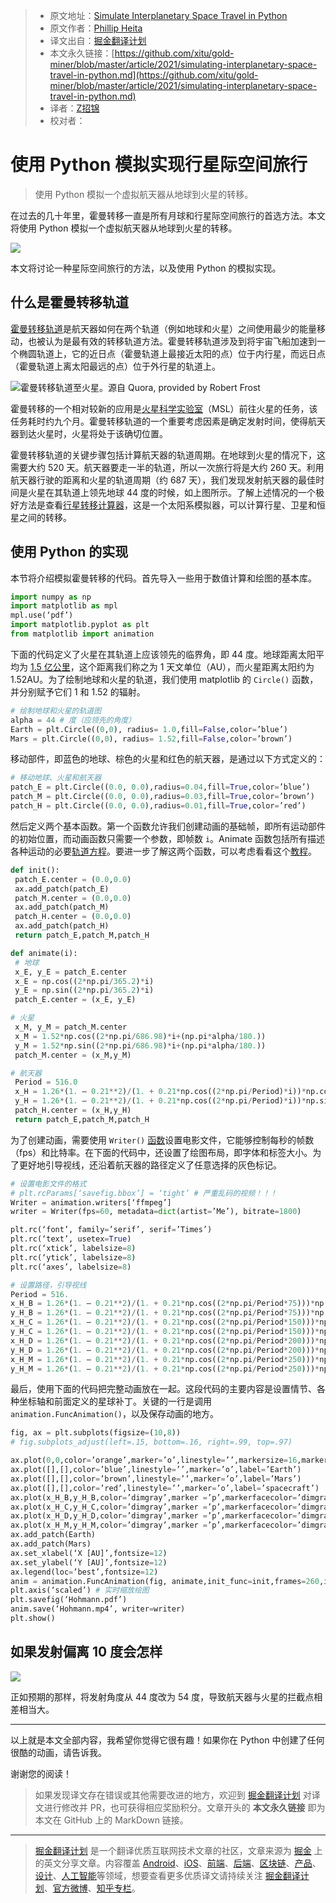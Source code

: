 > * 原文地址：[Simulate Interplanetary Space Travel in Python](https://python.plainenglish.io/simulating-interplanetary-space-travel-in-python-95116b14b6a9)
> * 原文作者：[Phillip Heita](https://medium.com/@phillipheita)
> * 译文出自：[掘金翻译计划](https://github.com/xitu/gold-miner)
> * 本文永久链接：[https://github.com/xitu/gold-miner/blob/master/article/2021/simulating-interplanetary-space-travel-in-python.md](https://github.com/xitu/gold-miner/blob/master/article/2021/simulating-interplanetary-space-travel-in-python.md)
> * 译者：[Z招锦](https://github.com/zenblofe)
> * 校对者：

# 使用 Python 模拟实现行星际空间旅行

> 使用 Python 模拟一个虚拟航天器从地球到火星的转移。

在过去的几十年里，霍曼转移一直是所有月球和行星际空间旅行的首选方法。本文将使用 Python 模拟一个虚拟航天器从地球到火星的转移。

![](https://cdn-images-1.medium.com/max/2000/1*fEruasybf-VS0KZEkasYcw.gif)

本文将讨论一种星际空间旅行的方法，以及使用 Python 的模拟实现。

## 什么是霍曼转移轨道

[霍曼转移轨道](https://www.jpl.nasa.gov/edu/teach/activity/lets-go-to-mars-calculating-launch-windows/)是航天器如何在两个轨道（例如地球和火星）之间使用最少的能量移动，也被认为是最有效的转移轨道方法。霍曼转移轨道涉及到将宇宙飞船加速到一个椭圆轨道上，它的近日点（霍曼轨道上最接近太阳的点）位于内行星，而远日点（霍曼轨道上离太阳最远的点）位于外行星的轨道上。

![霍曼转移轨道至火星。源自 [Quora](https://www.quora.com/The-distance-to-Mars-is-115-71M-miles-Therefore-to-reach-Mars-in-9-months-you-would-have-to-travel-at-approximately-Mach-46-Is-this-what-NASA-did-or-is-travel-to-Mars-actually-impossible), provided by [Robert Frost](https://www.quora.com/profile/Robert-Frost-1)](https://cdn-images-1.medium.com/max/2000/0*aVinhR35nL8d9RJr)

霍曼转移的一个相对较新的应用是[火星科学实验室](https://mars.nasa.gov/msl/home/)（MSL）前往火星的任务，该任务耗时约九个月。霍曼转移轨道的一个重要考虑因素是确定发射时间，使得航天器到达火星时，火星将处于该确切位置。

霍曼转移轨道的关键步骤包括计算航天器的轨道周期。在地球到火星的情况下，这需要大约 520 天。航天器要走一半的轨道，所以一次旅行将是大约 260 天。利用航天器行驶的距离和火星的轨道周期（约 687 天），我们发现发射航天器的最佳时间是火星在其轨道上领先地球 44 度的时候，如上图所示。了解上述情况的一个极好方法是查看[行星转移计算器](https://transfercalculator.com/)，这是一个太阳系模拟器，可以计算行星、卫星和恒星之间的转移。

## 使用 Python 的实现

本节将介绍模拟霍曼转移的代码。首先导入一些用于数值计算和绘图的基本库。

```python
import numpy as np
import matplotlib as mpl
mpl.use(‘pdf’)
import matplotlib.pyplot as plt
from matplotlib import animation
```

下面的代码定义了火星在其轨道上应该领先的临界角，即 44 度。地球距离太阳平均为 [1.5 亿公里](https://solarsystem.nasa.gov/news/1164/how-big-is-the-solar-system/)，这个距离我们称之为 1 天文单位（AU），而火星距离太阳约为 1.52AU。为了绘制地球和火星的轨道，我们使用 matplotlib 的 `Circle()` 函数，并分别赋予它们 1 和 1.52 的辐射。

```python
# 绘制地球和火星的轨道图
alpha = 44 # 度（应领先的角度）
Earth = plt.Circle((0,0), radius= 1.0,fill=False,color=’blue’)
Mars = plt.Circle((0,0), radius= 1.52,fill=False,color=’brown’)
```

移动部件，即蓝色的地球、棕色的火星和红色的航天器，是通过以下方式定义的：

```python
# 移动地球、火星和航天器
patch_E = plt.Circle((0.0, 0.0),radius=0.04,fill=True,color=’blue’)
patch_M = plt.Circle((0.0, 0.0),radius=0.03,fill=True,color=’brown’)
patch_H = plt.Circle((0.0, 0.0),radius=0.01,fill=True,color=’red’)
```

然后定义两个基本函数。第一个函数允许我们创建动画的基础帧，即所有运动部件的初始位置，而动画函数只需要一个参数，即帧数 `i`。Animate 函数包括所有描述各种运动的必要[轨道方程](https://www.youtube.com/watch?v=LzsMjEMDpD4)。要进一步了解这两个函数，可以考虑看看这个[教程](https://jakevdp.github.io/blog/2012/08/18/matplotlib-animation-tutorial/)。

```python
def init():
 patch_E.center = (0.0,0.0)
 ax.add_patch(patch_E)
 patch_M.center = (0.0,0.0)
 ax.add_patch(patch_M)
 patch_H.center = (0.0,0.0)
 ax.add_patch(patch_H)
 return patch_E,patch_M,patch_H

def animate(i):
 # 地球
 x_E, y_E = patch_E.center
 x_E = np.cos((2*np.pi/365.2)*i)
 y_E = np.sin((2*np.pi/365.2)*i)
 patch_E.center = (x_E, y_E)

# 火星
 x_M, y_M = patch_M.center
 x_M = 1.52*np.cos((2*np.pi/686.98)*i+(np.pi*alpha/180.))
 y_M = 1.52*np.sin((2*np.pi/686.98)*i+(np.pi*alpha/180.))
 patch_M.center = (x_M,y_M)

# 航天器
 Period = 516.0
 x_H = 1.26*(1. — 0.21**2)/(1. + 0.21*np.cos((2*np.pi/Period)*i))*np.cos((2*np.pi/Period)*i)
 y_H = 1.26*(1. — 0.21**2)/(1. + 0.21*np.cos((2*np.pi/Period)*i))*np.sin((2*np.pi/Period)*i)
 patch_H.center = (x_H,y_H)
 return patch_E,patch_M,patch_H
```

为了创建动画，需要使用 `Writer()` [函数](https://matplotlib.org/3.1.1/api/_as_gen/matplotlib.animation.FFMpegWriter.html)设置电影文件，它能够控制每秒的帧数（fps）和比特率。在下面的代码中，还设置了绘图布局，即字体和标签大小。为了更好地引导视线，还沿着航天器的路径定义了任意选择的灰色标记。

```python
# 设置电影文件的格式
# plt.rcParams[‘savefig.bbox’] = ‘tight’ # 严重乱码的视频！！！
Writer = animation.writers[‘ffmpeg’]
writer = Writer(fps=60, metadata=dict(artist=’Me’), bitrate=1800)

plt.rc(‘font’, family=’serif’, serif=’Times’)
plt.rc(‘text’, usetex=True)
plt.rc(‘xtick’, labelsize=8)
plt.rc(‘ytick’, labelsize=8)
plt.rc(‘axes’, labelsize=8)

# 设置路径，引导视线
Period = 516.
x_H_B = 1.26*(1. — 0.21**2)/(1. + 0.21*np.cos((2*np.pi/Period*75)))*np.cos((2*np.pi/Period*75))
y_H_B = 1.26*(1. — 0.21**2)/(1. + 0.21*np.cos((2*np.pi/Period*75)))*np.sin((2*np.pi/Period*75))
x_H_C = 1.26*(1. — 0.21**2)/(1. + 0.21*np.cos((2*np.pi/Period*150)))*np.cos((2*np.pi/Period*150))
y_H_C = 1.26*(1. — 0.21**2)/(1. + 0.21*np.cos((2*np.pi/Period*150)))*np.sin((2*np.pi/Period*150))
x_H_D = 1.26*(1. — 0.21**2)/(1. + 0.21*np.cos((2*np.pi/Period*200)))*np.cos((2*np.pi/Period*200))
y_H_D = 1.26*(1. — 0.21**2)/(1. + 0.21*np.cos((2*np.pi/Period*200)))*np.sin((2*np.pi/Period*200))
x_H_M = 1.26*(1. — 0.21**2)/(1. + 0.21*np.cos((2*np.pi/Period*250)))*np.cos((2*np.pi/Period*250))
y_H_M = 1.26*(1. — 0.21**2)/(1. + 0.21*np.cos((2*np.pi/Period*250)))*np.sin((2*np.pi/Period*250))
```

最后，使用下面的代码把完整动画放在一起。这段代码的主要内容是设置情节、各种坐标轴和前面定义的星球补丁。关键的一行是调用 `animation.FuncAnimation()`，以及保存动画的地方。

```python
fig, ax = plt.subplots(figsize=(10,8))
# fig.subplots_adjust(left=.15, bottom=.16, right=.99, top=.97)

ax.plot(0,0,color=’orange’,marker=’o’,linestyle=’’,markersize=16,markerfacecolor=’yellow’,label=’Sun’)
ax.plot([],[],color=’blue’,linestyle=’’,marker=’o’,label=’Earth’)
ax.plot([],[],color=’brown’,linestyle=’’,marker=’o’,label=’Mars’)
ax.plot([],[],color=’red’,linestyle=’’,marker=’o’,label=’spacecraft’)
ax.plot(x_H_B,y_H_B,color=’dimgray’,marker =’p’,markerfacecolor=’dimgray’,linestyle=’’,label=’path’)
ax.plot(x_H_C,y_H_C,color=’dimgray’,marker =’p’,markerfacecolor=’dimgray’)
ax.plot(x_H_D,y_H_D,color=’dimgray’,marker =’p’,markerfacecolor=’dimgray’)
ax.plot(x_H_M,y_H_M,color=’dimgray’,marker =’p’,markerfacecolor=’dimgray’)
ax.add_patch(Earth)
ax.add_patch(Mars)
ax.set_xlabel(‘X [AU]’,fontsize=12)
ax.set_ylabel(‘Y [AU]’,fontsize=12)
ax.legend(loc=’best’,fontsize=12)
anim = animation.FuncAnimation(fig, animate,init_func=init,frames=260,interval=40,blit=True)
plt.axis(‘scaled’) # 实时缩放绘图
plt.savefig(‘Hohmann.pdf’)
anim.save(‘Hohmann.mp4’, writer=writer)
plt.show()
```

## 如果发射偏离 10 度会怎样

![](https://cdn-images-1.medium.com/max/2000/1*EbfP6sYJ8PPzomf5qmvI5A.gif)

正如预期的那样，将发射角度从 44 度改为 54 度，导致航天器与火星的拦截点相差相当大。

---

以上就是本文全部内容，我希望你觉得它很有趣！如果你在 Python 中创建了任何很酷的动画，请告诉我。

谢谢您的阅读！

> 如果发现译文存在错误或其他需要改进的地方，欢迎到 [掘金翻译计划](https://github.com/xitu/gold-miner) 对译文进行修改并 PR，也可获得相应奖励积分。文章开头的 **本文永久链接** 即为本文在 GitHub 上的 MarkDown 链接。

---

> [掘金翻译计划](https://github.com/xitu/gold-miner) 是一个翻译优质互联网技术文章的社区，文章来源为 [掘金](https://juejin.im) 上的英文分享文章。内容覆盖 [Android](https://github.com/xitu/gold-miner#android)、[iOS](https://github.com/xitu/gold-miner#ios)、[前端](https://github.com/xitu/gold-miner#前端)、[后端](https://github.com/xitu/gold-miner#后端)、[区块链](https://github.com/xitu/gold-miner#区块链)、[产品](https://github.com/xitu/gold-miner#产品)、[设计](https://github.com/xitu/gold-miner#设计)、[人工智能](https://github.com/xitu/gold-miner#人工智能)等领域，想要查看更多优质译文请持续关注 [掘金翻译计划](https://github.com/xitu/gold-miner)、[官方微博](http://weibo.com/juejinfanyi)、[知乎专栏](https://zhuanlan.zhihu.com/juejinfanyi)。
